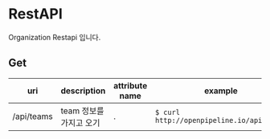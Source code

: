 # RestAPI

Organization Restapi 입니다.

## Get

| uri | description | attribute name | example |
| --- | --- | --- | --- |
| /api/teams | team 정보를 가지고 오기 | . | `$ curl http://openpipeline.io/api/teams` |